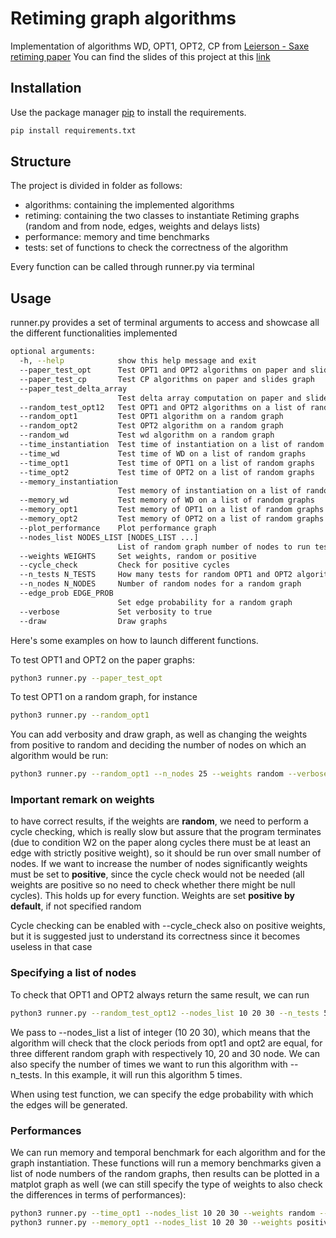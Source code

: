 # Retiming graph algorithms

Implementation of algorithms WD, OPT1, OPT2, CP from [Leierson - Saxe retiming paper](https://cseweb.ucsd.edu/classes/sp17/cse140-a/exam/LeisersonRetiming.pdf)
You can find the slides of this project at this [link](https://docs.google.com/presentation/d/18XoahbEkRsyzuv5lwZE8kydG6DEL4P2di1DwdYzL58g/edit?usp=sharing)
## Installation

Use the package manager [pip](https://pip.pypa.io/en/stable/) to install the requirements.

```bash
pip install requirements.txt
```
## Structure
The project is divided in folder as follows:
- algorithms: containing the implemented algorithms
- retiming: containing the two classes to instantiate Retiming graphs (random and from node, edges, weights and delays lists)
- performance: memory and time benchmarks
- tests: set of functions to check the correctness of the algorithm

Every function can be called through runner.py via terminal

## Usage

runner.py provides a set of terminal arguments to access and showcase all the different functionalities implemented 
```bash
optional arguments:
  -h, --help            show this help message and exit
  --paper_test_opt      Test OPT1 and OPT2 algorithms on paper and slides graph
  --paper_test_cp       Test CP algorithms on paper and slides graph
  --paper_test_delta_array
                        Test delta array computation on paper and slides graph
  --random_test_opt12   Test OPT1 and OPT2 algorithms on a list of random graphs
  --random_opt1         Test OPT1 algorithm on a random graph
  --random_opt2         Test OPT2 algorithm on a random graph
  --random_wd           Test wd algorithm on a random graph
  --time_instantiation  Test time of instantiation on a list of random graphs
  --time_wd             Test time of WD on a list of random graphs
  --time_opt1           Test time of OPT1 on a list of random graphs
  --time_opt2           Test time of OPT2 on a list of random graphs
  --memory_instantiation
                        Test memory of instantiation on a list of random graphs
  --memory_wd           Test memory of WD on a list of random graphs
  --memory_opt1         Test memory of OPT1 on a list of random graphs
  --memory_opt2         Test memory of OPT2 on a list of random graphs
  --plot_performance    Plot performance graph
  --nodes_list NODES_LIST [NODES_LIST ...]
                        List of random graph number of nodes to run tests
  --weights WEIGHTS     Set weights, random or positive
  --cycle_check         Check for positive cycles
  --n_tests N_TESTS     How many tests for random OPT1 and OPT2 algorithms testing
  --n_nodes N_NODES     Number of random nodes for a random graph
  --edge_prob EDGE_PROB
                        Set edge probability for a random graph
  --verbose             Set verbosity to true
  --draw                Draw graphs
```
Here's some examples on how to launch different functions.

To test OPT1 and OPT2 on the paper graphs:
```bash
python3 runner.py --paper_test_opt
```
To test OPT1 on a random graph, for instance
```bash
python3 runner.py --random_opt1
```
You can add verbosity and draw graph, as well as changing the weights from positive to random and deciding the number of nodes on which an algorithm would be run:
```bash
python3 runner.py --random_opt1 --n_nodes 25 --weights random --verbose --draw
```
### Important remark on weights
to have correct results, if the weights are **random**, we need to perform a cycle checking, which is really slow but assure that the program terminates (due to condition W2 on the paper along cycles there must be at least an edge with strictly positive weight), so it should be run over small number of nodes. If we want to increase the number of nodes significantly weights must be set to **positive**, since the cycle check would not be needed (all weights are positive so no need to check whether there might be null cycles). This holds up for every function. Weights are set **positive by default**, if not specified random

Cycle checking can be enabled with --cycle_check also on positive weights, but it is suggested just to understand its correctness since it becomes useless in that case

### Specifying a list of nodes

To check that OPT1 and OPT2 always return the same result, we can run 
```bash
python3 runner.py --random_test_opt12 --nodes_list 10 20 30 --n_tests 5 --edge_probability 0.5
```
We pass to --nodes_list a list of integer (10 20 30), which means that the algorithm will check that the clock periods from opt1 and opt2 are equal, for three different random graph with respectively 10, 20 and 30 node. We can also specify the number of times we want to run this algorithm with --n_tests. In this example, it will run this algorithm 5 times. 

When using test function, we can specify the edge probability with which the edges will be generated. 

### Performances

We can run memory and temporal benchmark for each algorithm and for the graph instantiation. These functions will run a memory benchmarks given a list of node numbers of the random graphs, then results can be plotted in a matplot graph as well (we can still specify the type of weights to also check the differences in terms of performances):
```bash
python3 runner.py --time_opt1 --nodes_list 10 20 30 --weights random --plot_performance
python3 runner.py --memory_opt1 --nodes_list 10 20 30 --weights positive --plot_performance
```
 
